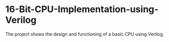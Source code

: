 # 16-Bit-CPU-Implementation-using-Verilog
The project shows the design and functioning of a basic CPU using Verilog.
